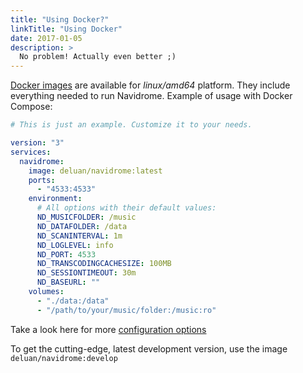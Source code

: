 ```yaml
---
title: "Using Docker?"
linkTitle: "Using Docker"
date: 2017-01-05
description: >
  No problem! Actually even better ;)
---
```



[Docker images](https://hub.docker.com/r/deluan/navidrome) are available for _linux/amd64_ platform. 
They include everything needed to run Navidrome. Example of usage with Docker Compose:

```yaml
# This is just an example. Customize it to your needs.

version: "3"
services:
  navidrome:
    image: deluan/navidrome:latest
    ports:
      - "4533:4533"
    environment:
      # All options with their default values:
      ND_MUSICFOLDER: /music
      ND_DATAFOLDER: /data
      ND_SCANINTERVAL: 1m
      ND_LOGLEVEL: info  
      ND_PORT: 4533
      ND_TRANSCODINGCACHESIZE: 100MB
      ND_SESSIONTIMEOUT: 30m
      ND_BASEURL: ""
    volumes:
      - "./data:/data"
      - "/path/to/your/music/folder:/music:ro"
```

Take a look here for more [configuration options](/docs/usage/configuration-options/)

To get the cutting-edge, latest development version, use the image `deluan/navidrome:develop`

